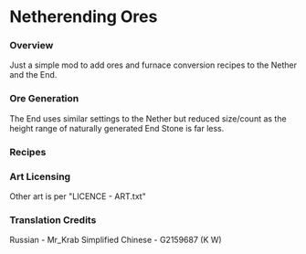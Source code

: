 # Netherending Ores

### Overview
Just a simple mod to add ores and furnace conversion recipes to the Nether and the End.

### Ore Generation
The End uses similar settings to the Nether but reduced size/count as the height range of naturally generated End Stone is far less.

### Recipes

### Art Licensing
Other art is per "LICENCE - ART.txt"

### Translation Credits
Russian - Mr_Krab
Simplified Chinese - G2159687 (K W)
